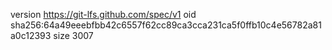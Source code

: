 version https://git-lfs.github.com/spec/v1
oid sha256:64a49eeebfbb42c6557f62cc89ca3cca231ca5f0ffb10c4e56782a81a0c12393
size 3007
